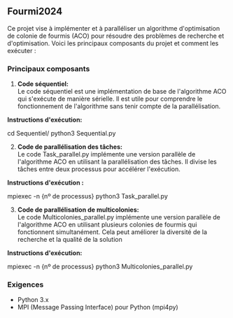 ## Fourmi2024

Ce projet vise à implémenter et à paralléliser un algorithme d'optimisation de colonie de fourmis (ACO) pour résoudre des problèmes de recherche et d'optimisation. Voici les principaux composants du projet et comment les exécuter :

### Principaux composants

1. **Code séquentiel:**  
   Le code séquentiel est une implémentation de base de l'algorithme ACO qui s'exécute de manière sérielle. Il est utile pour comprendre le fonctionnement de l'algorithme sans tenir compte de la parallélisation.

**Instructions d'exécution:**

cd Sequentiel/
python3 Sequential.py

2. **Code de parallélisation des tâches:**  
Le code Task_parallel.py implémente une version parallèle de l'algorithme ACO en utilisant la parallélisation des tâches. Il divise les tâches entre deux processus pour accélérer l'exécution.

**Instructions d'exécution :**

mpiexec -n {nº de processus} python3 Task_parallel.py

3. **Code de parallélisation de multicolonies:**  
Le code Multicolonies_parallel.py implémente une version parallèle de l'algorithme ACO en utilisant plusieurs colonies de fourmis qui fonctionnent simultanément. Cela peut améliorer la diversité de la recherche et la qualité de la solution

**Instructions d'exécution:**

mpiexec -n {nº de processus} python3 Multicolonies_parallel.py

### Exigences

- Python 3.x
- MPI (Message Passing Interface) pour Python (mpi4py)
